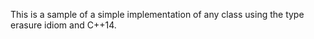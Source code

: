 <p>This is a sample of a simple implementation of any class using the type erasure idiom and C++14.</p>
